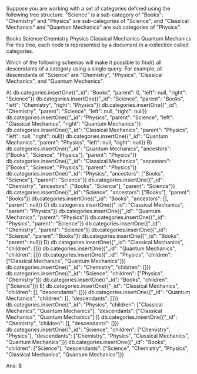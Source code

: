 Suppose you are working with a set of categories defined using the following tree structure. "Science" is a sub-category of "Books"; "Chemistry" and "Physics" are sub-categories of "Science"; and "Classical Mechanics" and "Quantum Mechanics" are sub categories of "Physics".

Books
    Science
        Chemistry
        Physics
            Classical Mechanics
            Quantum Mechanics
For this tree, each node is represented by a document in a collection called categories.

Which of the following schemas will make it possible to find() all descendants of a category using a single query. For example, all descendants of "Science" are "Chemistry", "Physics", "Classical Mechanics", and "Quantum Mechanics".

A)
db.categories.insertOne({"_id": "Books", "parent": 0, "left": null, "right": "Science"})
db.categories.insertOne({"_id": "Science", "parent": "Books", "left": "Chemistry", "right": "Physics"})
db.categories.insertOne({"_id": "Chemistry", "parent": "Science", "left": null, "right": null})
db.categories.insertOne({"_id": "Physics", "parent": "Science", "left": "Classical Mechanics", "right": "Quantum Mechanics"})
db.categories.insertOne({"_id": "Classical Mechanics", "parent": "Physics", "left": null, "right": null})
db.categories.insertOne({"_id": "Quantum Mechanics", "parent": "Physics", "left": null, "right": null})
B)
db.categories.insertOne({"_id": "Quantum Mechanics", "ancestors": ["Books", "Science", "Physics"], "parent": "Physics"})
db.categories.insertOne({"_id": "Classical Mechanics", "ancestors": ["Books", "Science", "Physics"], "parent": "Physics"})
db.categories.insertOne({"_id": "Physics", "ancestors": ["Books", "Science"], "parent": "Science"})
db.categories.insertOne({"_id": "Chemistry", "ancestors": ["Books", "Science"], "parent": "Science"})
db.categories.insertOne({"_id": "Science", "ancestors": ["Books"], "parent": "Books"})
db.categories.insertOne({"_id": "Books", "ancestors": [], "parent": null})
C)
db.categories.insertOne({"_id": "Classical Mechanics", "parent": "Physics"})
db.categories.insertOne({"_id": "Quantum Mechanics", "parent": "Physics"})
db.categories.insertOne({"_id": "Physics", "parent": "Science"})
db.categories.insertOne({"_id": "Chemistry", "parent": "Science"})
db.categories.insertOne({"_id": "Science", "parent": "Books"})
db.categories.insertOne({"_id": "Books", "parent": null})
D)
db.categories.insertOne({"_id": "Classical Mechanics", "children": []})
db.categories.insertOne({"_id": "Quantum Mechanics", "children": []})
db.categories.insertOne({"_id": "Physics", "children": ["Classical Mechanics", "Quantum Mechanics"]})
db.categories.insertOne({"_id": "Chemistry", "children": []})
db.categories.insertOne({"_id": "Science", "children": ["Physics", "Chemistry"]})
db.categories.insertOne({"_id": "Books", "children": ["Science"]})
E)
db.categories.insertOne({"_id": "Classical Mechanics", "children": [], "descendants": []})
db.categories.insertOne({"_id": "Quantum Mechanics", "children": [], "descendants": []})
db.categories.insertOne({"_id": "Physics", "children": ["Classical Mechanics", "Quantum Mechanics"], "descendants": ["Classical Mechanics", "Quantum Mechanics"] })
db.categories.insertOne({"_id": "Chemistry", "children": [], "descendants": []})
db.categories.insertOne({"_id": "Science", "children": ["Chemistry", "Physics"], "descendants": ["Chemistry", "Physics", "Classical Mechanics", "Quantum Mechanics"]})
db.categories.insertOne({"_id": "Books", "children": ["Science"], "descendants": ["Science", "Chemistry", "Physics", "Classical Mechanics", "Quantum Mechanics"]})


Ans: B
